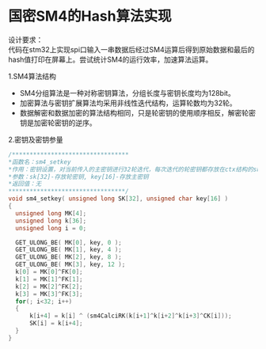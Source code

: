 # 国密SM4的Hash算法实现

设计要求：  
代码在stm32上实现spi口输入一串数据后经过SM4运算后得到原始数据和最后的hash值打印在屏幕上。尝试统计SM4的运行效率，加速算法运算。

1.SM4算法结构  

* SM4分组算法是一种对称密钥算法，分组长度与密钥长度均为128bit。
* 加密算法与密钥扩展算法均采用非线性迭代结构，运算轮数均为32轮。
* 数据解密和数据加密的算法结构相同，只是轮密钥的使用顺序相反，解密轮密钥是加密轮密钥的逆序。

2.密钥及密钥参量  
  
  ```C
/*********************************
 *函数名：sm4_setkey
 *作用：密钥设置，对当前传入的主密钥进行32轮迭代，每次迭代的轮密钥都存放在ctx结构的sk数组中  
 *参数：sk[32]-存放轮密钥, key[16]-存放主密钥 
 *返回值：无
 *********************************/
void sm4_setkey( unsigned long SK[32], unsigned char key[16] )
{
    unsigned long MK[4];
    unsigned long k[36];
    unsigned long i = 0;
 
    GET_ULONG_BE( MK[0], key, 0 );
    GET_ULONG_BE( MK[1], key, 4 );
    GET_ULONG_BE( MK[2], key, 8 );
    GET_ULONG_BE( MK[3], key, 12 );
    k[0] = MK[0]^FK[0];
    k[1] = MK[1]^FK[1];
    k[2] = MK[2]^FK[2];
    k[3] = MK[3]^FK[3];
    for(; i<32; i++)
    {
        k[i+4] = k[i] ^ (sm4CalciRK(k[i+1]^k[i+2]^k[i+3]^CK[i]));
        SK[i] = k[i+4];
    }
}
  ```
